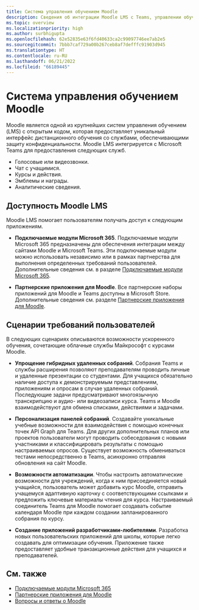 ```yaml
---
title: Система управления обучением Moodle
description: Сведения об интеграции Moodle LMS с Teams, управлении обучением Moodle, mConnect и прямых ссылках, специальных возможностях и сценариях требований пользователей. Эта интеграция обеспечивает возможность аудио- и видеозвонков, чатов, курсов, управления действиями, аналитики и т. д.
ms.topic: overview
ms.localizationpriority: high
ms.author: surbhigupta
ms.openlocfilehash: 62e52835e63f6fd40633ca2c99097746ee7ab2e5
ms.sourcegitcommit: 7bbb7caf729a00b267ceb8af7defffc91903d945
ms.translationtype: HT
ms.contentlocale: ru-RU
ms.lasthandoff: 06/21/2022
ms.locfileid: "66189445"
---
```

# <a name="moodle-learning-management-system"></a>Система управления обучением Moodle

 Moodle является одной из крупнейших систем управления обучением (LMS) с открытым кодом, которая предоставляет уникальный интерфейс дистанционного обучения со службами, обеспечивающими защиту конфиденциальности. Moodle LMS интегрируется с Microsoft Teams для предоставления следующих служб.

* Голосовые или видеозвонки.
* Чат с учащимися.
* Курсы и действия.
* Эмблемы и награды.
* Аналитические сведения.

<!-- [Moodle](https://moodle.com/about/) is the world’s largest open-source learning management system (LMS). With greater than 30 years of experience in remote learning, it has attracted around 300 million users worldwide with its rich set of hosted and cloud-based services. Combining Moodle LMS and Teams provides an enhanced learning experience with modern superpowers. 
This content is modified as per the requirement.-->

 <!--The following image demonstrates Moodle LMS:
  Query on this image about what is meant by section

:::image type="content" source="../assets/images/MoodleInstructions/flow-chart.png" alt-text="Flow chart" border="true":::-->

## <a name="moodle-lms-accessibility"></a>Доступность Moodle LMS

Moodle LMS помогает пользователям получать доступ к следующим приложениям.

* **Подключаемые модули Microsoft 365**. Подключаемые модули Microsoft 365 предназначены для обеспечения интеграции между сайтами Moodle и Microsoft Teams. Эти подключаемые модули можно использовать независимо или в рамках партнерства для выполнения определенных требований пользователей. Дополнительные сведения см. в разделе [Подключаемые модули Microsoft 365](m365-plugins/m365-plugins-overview.md).

* **Партнерские приложения для Moodle**. Все партнерские наборы приложений для Moodle и Teams доступны в Microsoft Store. Дополнительные сведения см. разделе [Партнерские приложения для Moodle](partner-apps-for-moodle.md).

## <a name="user-requirement-scenarios"></a>Сценарии требований пользователей

В следующих сценариях описываются возможности ускоренного обучения, сочетающие облачные службы Майкрософт с курсами Moodle.

* **Упрощение гибридных удаленных собраний**. Собрания Teams и службы расширения позволяют преподавателям проводить личные и удаленные презентации со студентами. Для учащихся обязательно наличие доступа к демонстрируемым представлениям, приложениям и опросам в случае удаленных собраний. Последующие задачи предусматривают многоязычную транскрипцию и аудио- или видеозаписи курса. Teams и Moodle взаимодействуют для обмена списками, действиями и задачами.

* **Персонализация панелей собраний**. Создавайте уникальные учебные возможности для взаимодействия с помощью конечных точек API Graph для Teams. Для других дополнительных планов или проектов пользователи могут проводить собеседования с новыми участниками и классифицировать результаты с помощью настраиваемых опросов. Существует возможность обмениваться тестами непосредственно в Teams, асинхронно отправляя обновления на сайт Moodle.

* **Возможности автоматизации**. Чтобы настроить автоматические возможности для учреждений, когда к ним присоединяется новый учащийся, пользователь может добавить курс Moodle, отправить учащемуся адаптивную карточку с соответствующими ссылками и предложить ключевые материалы чтения для курса. Настраиваемый соединитель Teams для Moodle помогает создавать событие календаря Moodle при каждом создании запланированного собрания по курсу.

* **Создание приложений разработчиками-любителями**. Разработка новых пользовательских приложений для школы, которые легко создавать для оптимизации обучения. Приложение также предоставляет удобные транзакционные действия для учащихся и преподавателей.

<!-- For more information, see [Microsoft education](https://www.microsoft.com/education).-->
## <a name="see-also"></a>См. также

* [Подключаемые модули Microsoft 365](m365-plugins/m365-plugins-overview.md)
* [Партнерские приложения для Moodle](partner-apps-for-moodle.md)
* [Вопросы и ответы о Moodle](faqs.md)

